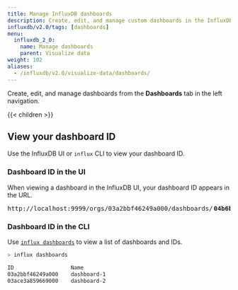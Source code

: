 ```yaml
---
title: Manage InfluxDB dashboards
description: Create, edit, and manage custom dashboards in the InfluxDB user interface (UI).
influxdb/v2.0/tags: [dashboards]
menu:
  influxdb_2_0:
    name: Manage dashboards
    parent: Visualize data
weight: 102
aliases:
  - /influxdb/v2.0/visualize-data/dashboards/
---
```


Create, edit, and manage dashboards from the **Dashboards** tab in the left navigation.

{{< children >}}

## View your dashboard ID
Use the InfluxDB UI or `influx` CLI to view your dashboard ID.

### Dashboard ID in the UI

When viewing a dashboard in the InfluxDB UI, your dashboard ID appears in the URL.

<pre class="highlight">
http://localhost:9999/orgs/03a2bbf46249a000/dashboards/<span class="bp" style="font-weight:bold;margin:0 .15rem">04b6b15034cc000</span>/...
</pre>

### Dashboard ID in the CLI
Use [`influx dashboards`](/v2.0/reference/cli/influx/dashboards/) to view a list of dashboards and IDs.

```sh
> influx dashboards

ID                  Name
03a2bbf46249a000    dashboard-1
03ace3a859669000    dashboard-2
```
